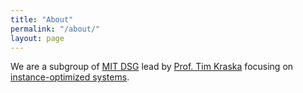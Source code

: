 ```yaml
---
title: "About"
permalink: "/about/"
layout: page
---
```


We are a subgroup of [MIT DSG](http://dsg.csail.mit.edu/) lead by [Prof. Tim Kraska](http://people.csail.mit.edu/kraska/) focusing on [instance-optimized systems](http://dsg.csail.mit.edu/mlforsystems/).
